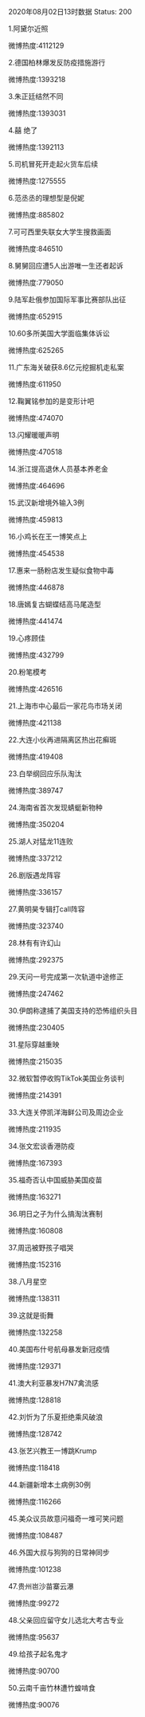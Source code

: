 2020年08月02日13时数据
Status: 200

1.阿黛尔近照

微博热度:4112129

2.德国柏林爆发反防疫措施游行

微博热度:1393218

3.朱正廷结然不同

微博热度:1393031

4.囍 绝了

微博热度:1392113

5.司机冒死开走起火货车后续

微博热度:1275555

6.范丞丞的理想型是倪妮

微博热度:885802

7.可可西里失联女大学生搜救画面

微博热度:846510

8.舅舅回应遭5人出游唯一生还者起诉

微博热度:779050

9.陆军赴俄参加国际军事比赛部队出征

微博热度:652915

10.60多所美国大学面临集体诉讼

微博热度:625265

11.广东海关破获8.6亿元挖掘机走私案

微博热度:611950

12.鞠翼铭参加的是变形计吧

微博热度:474070

13.闪耀暖暖声明

微博热度:470518

14.浙江提高退休人员基本养老金

微博热度:464696

15.武汉新增境外输入3例

微博热度:459813

16.小鸡长在王一博笑点上

微博热度:454538

17.惠来一肠粉店发生疑似食物中毒

微博热度:446878

18.唐嫣复古蝴蝶结高马尾造型

微博热度:441474

19.心疼顾佳

微博热度:432799

20.粉笔模考

微博热度:426516

21.上海市中心最后一家花鸟市场关闭

微博热度:421138

22.大连小伙再进隔离区热出花癣斑

微博热度:419408

23.白举纲回应乐队淘汰

微博热度:389747

24.海南省首次发现蜻蜓新物种

微博热度:350204

25.湖人对猛龙11连败

微博热度:337212

26.剧版遇龙阵容

微博热度:336157

27.黄明昊专辑打call阵容

微博热度:323740

28.林有有许幻山

微博热度:292375

29.天问一号完成第一次轨道中途修正

微博热度:247462

30.伊朗称逮捕了美国支持的恐怖组织头目

微博热度:230405

31.星际穿越重映

微博热度:215035

32.微软暂停收购TikTok美国业务谈判

微博热度:214391

33.大连关停凯洋海鲜公司及周边企业

微博热度:211935

34.张文宏谈香港防疫

微博热度:167393

35.福奇否认中国威胁美国疫苗

微博热度:163271

36.明日之子为什么搞淘汰赛制

微博热度:160808

37.周迅被野孩子唱哭

微博热度:152316

38.八月星空

微博热度:138311

39.这就是街舞

微博热度:132258

40.美国布什号航母暴发新冠疫情

微博热度:129371

41.澳大利亚暴发H7N7禽流感

微博热度:128818

42.刘忻为了乐夏拒绝乘风破浪

微博热度:128742

43.张艺兴教王一博跳Krump

微博热度:118418

44.新疆新增本土病例30例

微博热度:116266

45.美众议员故意问福奇一堆可笑问题

微博热度:108487

46.外国大叔与狗狗的日常神同步

微博热度:101238

47.贵州岜沙苗寨云瀑

微博热度:99272

48.父亲回应留守女儿选北大考古专业

微博热度:95637

49.给孩子起名鬼才

微博热度:90700

50.云南千亩竹林遭竹蝗啃食

微博热度:90076

